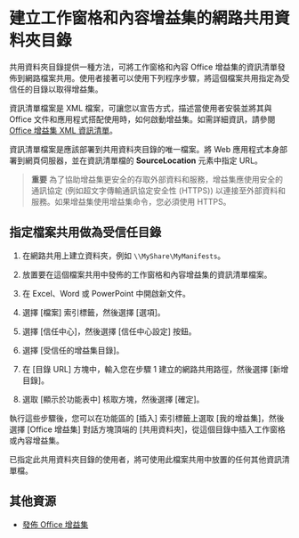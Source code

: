 
# 建立工作窗格和內容增益集的網路共用資料夾目錄


共用資料夾目錄提供一種方法，可將工作窗格和內容 Office 增益集的資訊清單發佈到網路檔案共用。使用者接著可以使用下列程序步驟，將這個檔案共用指定為受信任的目錄以取得增益集。

資訊清單檔案是 XML 檔案，可讓您以宣告方式，描述當使用者安裝並將其與 Office 文件和應用程式搭配使用時，如何啟動增益集。如需詳細資訊，請參閱 [Office 增益集 XML 資訊清單](../../docs/overview/add-in-manifests.md)。

資訊清單檔案是應該部署到共用資料夾目錄的唯一檔案。將 Web 應用程式本身部署到網頁伺服器，並在資訊清單檔的 **SourceLocation** 元素中指定 URL。

 >**重要**  為了協助增益集更安全的存取外部資料和服務，增益集應使用安全的通訊協定 (例如超文字傳輸通訊協定安全性 (HTTPS)) 以連接至外部資料和服務。如果增益集使用增益集命令，您必須使用 HTTPS。


## 指定檔案共用做為受信任目錄


1. 在網路共用上建立資料夾，例如 `\\MyShare\MyManifests`。
    
2. 放置要在這個檔案共用中發佈的工作窗格和內容增益集的資訊清單檔案。
    
3. 在 Excel、Word 或 PowerPoint 中開啟新文件。
    
4. 選擇 [檔案]<e /> 索引標籤，然後選擇 [選項]<e />。
    
5. 選擇 [信任中心]<e />，然後選擇 [信任中心設定]<e /> 按鈕。
    
6. 選擇 [受信任的增益集目錄]<e />。
    
7. 在 [目錄 URL]<e /> 方塊中，輸入您在步驟 1 建立的網路共用路徑，然後選擇 [新增目錄]<e />。
    
8. 選取 [顯示於功能表中]<e /> 核取方塊，然後選擇 [確定]<e />。
    
執行這些步驟後，您可以在功能區的 [插入]<e /> 索引標籤上選取 [我的增益集]<e />，然後選擇 [Office 增益集]<e /> 對話方塊頂端的 [共用資料夾]<e />，從這個目錄中插入工作窗格或內容增益集。

已指定此共用資料夾目錄的使用者，將可使用此檔案共用中放置的任何其他資訊清單檔。


## 其他資源



- [發佈 Office 增益集](../publish/publish.md)
    

